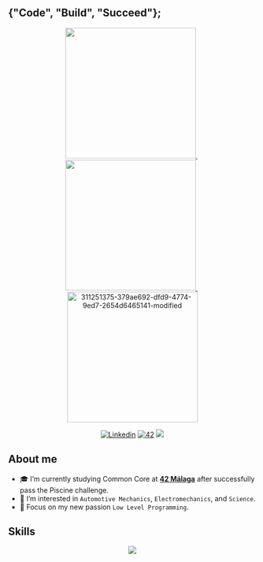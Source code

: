 ## {"Code", "Build", "Succeed"};

<p float="left" align="center">

  <a href="https://github.com/vcereced/piscina42">
    <img  width="265" src=https://github.com/vcereced/vcereced/assets/120835200/6ff9142e-aeaf-46e4-86b6-69cf3428f596>
  </a>
  &nbsp;
  
   <a href="https://github.com/vcereced/42-common-core">
     <img  width="265" src=https://github.com/vcereced/vcereced/assets/120835200/3b3e5983-99bb-4eaf-84cb-6340f1a111ff>
  </a>
  &nbsp;
  
  <a href="https://github.com/vcereced/Others">
  <img  width="265" src="https://github.com/vcereced/vcereced/assets/120835200/08071bbf-0247-4b58-baac-9650d79ca1d6" alt="311251375-379ae692-dfd9-4774-9ed7-2654d6465141-modified">
   </a>
</p>
 

<!---
SMALL ICONS
--->
<p align="center">
  <a href='https://www.linkedin.com/in/victor-cereceda' target="_blank"><img alt='Linkedin' src='https://img.shields.io/badge/LinkedIn-100000?style=flat&logo=Linkedin&logoColor=white&labelColor=0A66C2&color=0A66C2'/></a>
  </a>
  <a href='https://profile.intra.42.fr/users/vcereced' target="_blank"><img alt='42' src='https://img.shields.io/badge/Málaga-100000?style=flat&logo=42&logoColor=white&labelColor=000000&color=000000'/></a>
  </a>
  <img src="https://komarev.com/ghpvc/?username=vcereced&style=flat&color=blue">
</p>

## About me

- 🎓 I’m currently studying Common Core at [**42 Málaga**](https://www.42malaga.com) after successfully pass the Piscine challenge.
- 🧠 I’m interested in `Automotive Mechanics`, `Electromechanics`, and `Science`.
- 🚀  Focus on my new passion `Low Level Programming`.

<!---
BIG ICONS
--->
## Skills
<p align="center">
  <a href="https://skillicons.dev">
    <img src="https://skillicons.dev/icons?i=c,cpp,html,css,python,git,github,bash,linux,vim,vscode,markdown" />
  </a>
</p>

